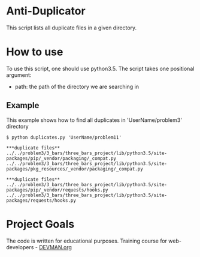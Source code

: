 # Anti-Duplicator

This script lists all duplicate files in a given directory.

# How to use
To use this script, one should use python3.5.
The script takes one positional argument:
* path: the path of the directory we are searching in

## Example
This example shows how to find all duplicates in 'UserName/problem3' directory
```
$ python duplicates.py 'UserName/problem11'

***duplicate files**
../../problem3/3_bars/three_bars_project/lib/python3.5/site-packages/pip/_vendor/packaging/_compat.py
../../problem3/3_bars/three_bars_project/lib/python3.5/site-packages/pkg_resources/_vendor/packaging/_compat.py

***duplicate files**
../../problem3/3_bars/three_bars_project/lib/python3.5/site-packages/pip/_vendor/requests/hooks.py
../../problem3/3_bars/three_bars_project/lib/python3.5/site-packages/requests/hooks.py
```

# Project Goals

The code is written for educational purposes. Training course for web-developers - [DEVMAN.org](https://devman.org)
